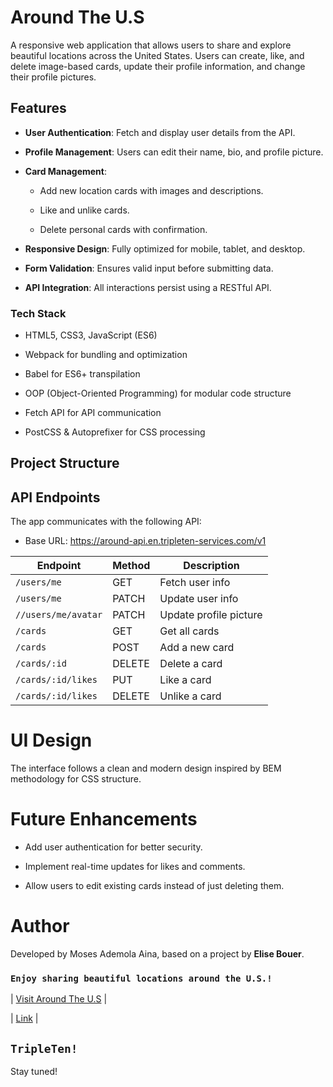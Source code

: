 # Around The U.S

A responsive web application that allows users to share and explore beautiful locations across the United States. Users can create, like, and delete image-based cards, update their profile information, and change their profile pictures.

## Features

- **User Authentication**: Fetch and display user details from the API.

- **Profile Management**: Users can edit their name, bio, and profile picture.

- **Card Management**:

  - Add new location cards with images and descriptions.

  - Like and unlike cards.

  - Delete personal cards with confirmation.

- **Responsive Design**: Fully optimized for mobile, tablet, and desktop.

- **Form Validation**: Ensures valid input before submitting data.

- **API Integration**: All interactions persist using a RESTful API.

### Tech Stack

- HTML5, CSS3, JavaScript (ES6)

- Webpack for bundling and optimization

- Babel for ES6+ transpilation

- OOP (Object-Oriented Programming) for modular code structure

- Fetch API for API communication

- PostCSS & Autoprefixer for CSS processing

## Project Structure

## API Endpoints

The app communicates with the following API:

- Base URL: https://around-api.en.tripleten-services.com/v1

| Endpoint            | Method | Description            |
| ------------------- | ------ | ---------------------- |
| `/users/me`         | GET    | Fetch user info        |
| `/users/me`         | PATCH  | Update user info       |
| `//users/me/avatar` | PATCH  | Update profile picture |
| `/cards`            | GET    | Get all cards          |
| `/cards`            | POST   | Add a new card         |
| `/cards/:id`        | DELETE | Delete a card          |
| `/cards/:id/likes`  | PUT    | Like a card            |
| `/cards/:id/likes`  | DELETE | Unlike a card          |

# **UI Design**

The interface follows a clean and modern design inspired by BEM methodology for CSS structure.

# Future Enhancements

- Add user authentication for better security.

- Implement real-time updates for likes and comments.

- Allow users to edit existing cards instead of just deleting them.

# Author

Developed by Moses Ademola Aina, based on a project by **Elise Bouer**.

### `Enjoy sharing beautiful locations around the U.S.!`

| [Visit Around The U.S](https://dmc4u.github.io/se_project_aroundtheus/) |

| [Link](https://www.loom.com/share/8c6adaa29c06488e9544bf6fe41ec490?sid=07ac017e-cf6e-457e-aea9-2d33f6c64e59) |

## `TripleTen!`

Stay tuned!

